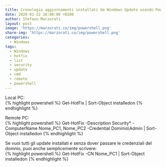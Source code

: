 ```yaml
---
title: Cronologia aggiornamenti installati da Windows Update usando Powershell
date: 2020-01-22 16:00:00 +0200
author: Stefano Marzorati
layout: post
image: 'https://marzorati.co/img/powershell.png'
share-img: 'https://marzorati.co/img/powershell.png'
categories:
  - Windows
tags:
  - Windows
  - hotfix
  - list
  - security
  - update
  - cmd
  - remote
  - powershell
---
```

Local PC:   
{% highlight powershell %}
Get-HotFix | Sort-Object installedon
{% endhighlight %}

Remote PC:   
{% highlight powershell %}
Get-HotFix -Description Security* -ComputerName Nome_PC1, Nome_PC2 -Credential Dominio\Admin | Sort-Object installedon
{% endhighlight %}

Se vuoi tutti gli update installati e senza dover passare le credenziali del domnio, puoi anche semplicemente scrivere:   
{% highlight powershell %}
Get-HotFix -CN Nome_PC1 | Sort-Object installedon
{% endhighlight %}
